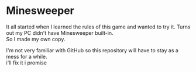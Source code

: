 # Minesweeper

It all started when I learned the rules of this game and wanted to try it. Turns out my PC didn't have Minesweeper built-in.  
So I made my own copy.

I'm not very familiar with GitHub so this repository will have to stay as a mess for a while.  
i'll fix it i promise
